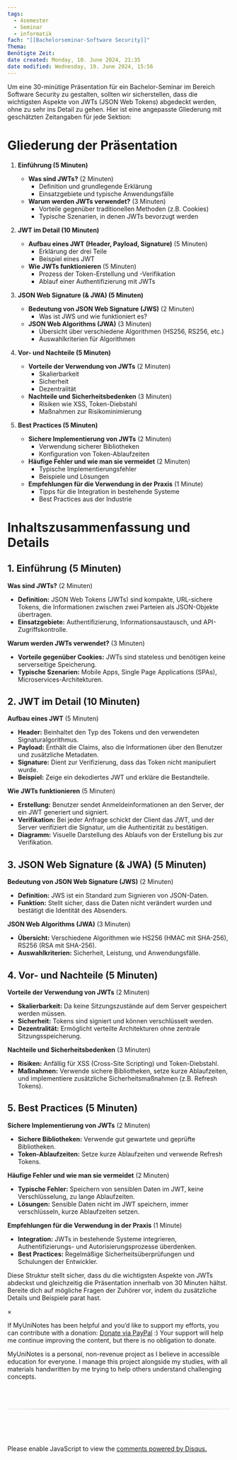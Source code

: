 ```yaml
---
tags:
  - 4semester
  - Seminar
  - informatik
fach: "[[Bachelorseminar-Software Security]]"
Thema:
Benötigte Zeit:
date created: Monday, 10. June 2024, 21:35
date modified: Wednesday, 19. June 2024, 15:56
---
```


Um eine 30-minütige Präsentation für ein Bachelor-Seminar im Bereich Software Security zu gestalten, sollten wir sicherstellen, dass die wichtigsten Aspekte von JWTs (JSON Web Tokens) abgedeckt werden, ohne zu sehr ins Detail zu gehen. Hier ist eine angepasste Gliederung mit geschätzten Zeitangaben für jede Sektion:

# Gliederung der Präsentation

1. **Einführung (5 Minuten)**

   - **Was sind JWTs?** (2 Minuten)
     - Definition und grundlegende Erklärung
     - Einsatzgebiete und typische Anwendungsfälle
   - **Warum werden JWTs verwendet?** (3 Minuten)
     - Vorteile gegenüber traditionellen Methoden (z.B. Cookies)
     - Typische Szenarien, in denen JWTs bevorzugt werden

2. **JWT im Detail (10 Minuten)**

   - **Aufbau eines JWT (Header, Payload, Signature)** (5 Minuten)
     - Erklärung der drei Teile
     - Beispiel eines JWT
   - **Wie JWTs funktionieren** (5 Minuten)
     - Prozess der Token-Erstellung und -Verifikation
     - Ablauf einer Authentifizierung mit JWTs

3. **JSON Web Signature (& JWA) (5 Minuten)**

   - **Bedeutung von JSON Web Signature (JWS)** (2 Minuten)
     - Was ist JWS und wie funktioniert es?
   - **JSON Web Algorithms (JWA)** (3 Minuten)
     - Übersicht über verschiedene Algorithmen (HS256, RS256, etc.)
     - Auswahlkriterien für Algorithmen

4. **Vor- und Nachteile (5 Minuten)**

   - **Vorteile der Verwendung von JWTs** (2 Minuten)
     - Skalierbarkeit
     - Sicherheit
     - Dezentralität
   - **Nachteile und Sicherheitsbedenken** (3 Minuten)
     - Risiken wie XSS, Token-Diebstahl
     - Maßnahmen zur Risikominimierung

5. **Best Practices (5 Minuten)**
   - **Sichere Implementierung von JWTs** (2 Minuten)
     - Verwendung sicherer Bibliotheken
     - Konfiguration von Token-Ablaufzeiten
   - **Häufige Fehler und wie man sie vermeidet** (2 Minuten)
     - Typische Implementierungsfehler
     - Beispiele und Lösungen
   - **Empfehlungen für die Verwendung in der Praxis** (1 Minute)
     - Tipps für die Integration in bestehende Systeme
     - Best Practices aus der Industrie

# Inhaltszusammenfassung und Details

## 1. Einführung (5 Minuten)

**Was sind JWTs?** (2 Minuten)

- **Definition:** JSON Web Tokens (JWTs) sind kompakte, URL-sichere Tokens, die Informationen zwischen zwei Parteien als JSON-Objekte übertragen.
- **Einsatzgebiete:** Authentifizierung, Informationsaustausch, und API-Zugriffskontrolle.

**Warum werden JWTs verwendet?** (3 Minuten)

- **Vorteile gegenüber Cookies:** JWTs sind stateless und benötigen keine serverseitige Speicherung.
- **Typische Szenarien:** Mobile Apps, Single Page Applications (SPAs), Microservices-Architekturen.

## 2. JWT im Detail (10 Minuten)

**Aufbau eines JWT** (5 Minuten)

- **Header:** Beinhaltet den Typ des Tokens und den verwendeten Signaturalgorithmus.
- **Payload:** Enthält die Claims, also die Informationen über den Benutzer und zusätzliche Metadaten.
- **Signature:** Dient zur Verifizierung, dass das Token nicht manipuliert wurde.
- **Beispiel:** Zeige ein dekodiertes JWT und erkläre die Bestandteile.

**Wie JWTs funktionieren** (5 Minuten)

- **Erstellung:** Benutzer sendet Anmeldeinformationen an den Server, der ein JWT generiert und signiert.
- **Verifikation:** Bei jeder Anfrage schickt der Client das JWT, und der Server verifiziert die Signatur, um die Authentizität zu bestätigen.
- **Diagramm:** Visuelle Darstellung des Ablaufs von der Erstellung bis zur Verifikation.

## 3. JSON Web Signature (& JWA) (5 Minuten)

**Bedeutung von JSON Web Signature (JWS)** (2 Minuten)

- **Definition:** JWS ist ein Standard zum Signieren von JSON-Daten.
- **Funktion:** Stellt sicher, dass die Daten nicht verändert wurden und bestätigt die Identität des Absenders.

**JSON Web Algorithms (JWA)** (3 Minuten)

- **Übersicht:** Verschiedene Algorithmen wie HS256 (HMAC mit SHA-256), RS256 (RSA mit SHA-256).
- **Auswahlkriterien:** Sicherheit, Leistung, und Anwendungsfälle.

## 4. Vor- und Nachteile (5 Minuten)

**Vorteile der Verwendung von JWTs** (2 Minuten)

- **Skalierbarkeit:** Da keine Sitzungszustände auf dem Server gespeichert werden müssen.
- **Sicherheit:** Tokens sind signiert und können verschlüsselt werden.
- **Dezentralität:** Ermöglicht verteilte Architekturen ohne zentrale Sitzungsspeicherung.

**Nachteile und Sicherheitsbedenken** (3 Minuten)

- **Risiken:** Anfällig für XSS (Cross-Site Scripting) und Token-Diebstahl.
- **Maßnahmen:** Verwende sichere Bibliotheken, setze kurze Ablaufzeiten, und implementiere zusätzliche Sicherheitsmaßnahmen (z.B. Refresh Tokens).

## 5. Best Practices (5 Minuten)

**Sichere Implementierung von JWTs** (2 Minuten)

- **Sichere Bibliotheken:** Verwende gut gewartete und geprüfte Bibliotheken.
- **Token-Ablaufzeiten:** Setze kurze Ablaufzeiten und verwende Refresh Tokens.

**Häufige Fehler und wie man sie vermeidet** (2 Minuten)

- **Typische Fehler:** Speichern von sensiblen Daten im JWT, keine Verschlüsselung, zu lange Ablaufzeiten.
- **Lösungen:** Sensible Daten nicht im JWT speichern, immer verschlüsseln, kurze Ablaufzeiten setzen.

**Empfehlungen für die Verwendung in der Praxis** (1 Minute)

- **Integration:** JWTs in bestehende Systeme integrieren, Authentifizierungs- und Autorisierungsprozesse überdenken.
- **Best Practices:** Regelmäßige Sicherheitsüberprüfungen und Schulungen der Entwickler.

Diese Struktur stellt sicher, dass du die wichtigsten Aspekte von JWTs abdeckst und gleichzeitig die Präsentation innerhalb von 30 Minuten hältst. Bereite dich auf mögliche Fragen der Zuhörer vor, indem du zusätzliche Details und Beispiele parat hast.

<!-- Modal START -->
<div id="myModal" class="modal">
  <div class="modal-content">
    <span id="closeModal" class="close">&times;</span>
    <p class="modal-text">
      If MyUniNotes has been helpful and you’d like to support my efforts, <span class="modal-highlight"> you can contribute with a donation: <a class="modal-dono-link" href="https://paypal.me/myuninotes4u">Donate via PayPal</a> :) </span> Your support will help me continue improving the content, but there is no obligation to donate.
    </p>
    <p class="modal-text">
      <span class="modal-highlight">MyUniNotes is a personal, non-revenue project as I believe in accessible education for everyone.</span> I manage this project alongside my studies, with all materials handwritten by me trying to help others understand challenging concepts.
    </p>
  </div>
</div>

<script>
  // JavaScript to display the modal on page load
  document.addEventListener('DOMContentLoaded', function() {
    // Generate a random number between 1 and 1
    // Wanted it to load with a adjustable probability for every page load but did not work, as DOM is loaded only once. Therefore now loading it every time website is visited and DOM is loaded.
    const randomNumber = Math.floor(Math.random() * 1) + 1; 
    // console.log(randomNumber)
    if (randomNumber === 1) {
      setTimeout(function() {
        const modal = document.getElementById('myModal');
        if (modal) {
          modal.classList.add('show');
        }
      }, 1000); // Adjust the delay as needed

      const closeModal = document.getElementById('closeModal');
      if (closeModal) {
        closeModal.addEventListener('click', function() {
          const modal = document.getElementById('myModal');
          if (modal) {
            modal.classList.remove('show');
          }
        });
      }
    } else {
      // Ensure the modal is hidden if the random number is not 1
      const modal = document.getElementById('myModal');
      if (modal) {
        modal.style.display = 'none';
      }
    }
  });
</script>
<!-- Modal END -->

<!-- DISQUS SCRIPT COMMENT START -->

<hr style="border: none; height: 2px; background: linear-gradient(to right, #f0f0f0, #ccc, #f0f0f0); margin-top: 4rem; margin-bottom: 5rem;">
<div id="disqus_thread"></div>
<script>
    /**
    *  RECOMMENDED CONFIGURATION VARIABLES: EDIT AND UNCOMMENT THE SECTION BELOW TO INSERT DYNAMIC VALUES FROM YOUR PLATFORM OR CMS.
    *  LEARN WHY DEFINING THESE VARIABLES IS IMPORTANT: https://disqus.com/admin/universalcode/#configuration-variables    */
    /*
    var disqus_config = function () {
    this.page.url = PAGE_URL;  // Replace PAGE_URL with your page's canonical URL variable
    this.page.identifier = PAGE_IDENTIFIER; // Replace PAGE_IDENTIFIER with your page's unique identifier variable
    };
    */
    (function() { // DON'T EDIT BELOW THIS LINE
    var d = document, s = d.createElement('script');
    s.src = 'https://myuninotes.disqus.com/embed.js';
    s.setAttribute('data-timestamp', +new Date());
    (d.head || d.body).appendChild(s);
    })();
</script>
<noscript>Please enable JavaScript to view the <a href="https://disqus.com/?ref_noscript">comments powered by Disqus.</a></noscript>

<!-- DISQUS SCRIPT COMMENT END -->
